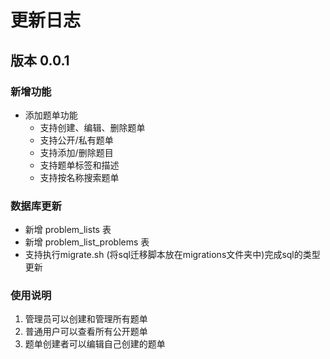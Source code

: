 # 更新日志

## 版本 0.0.1

### 新增功能
- 添加题单功能
  - 支持创建、编辑、删除题单
  - 支持公开/私有题单
  - 支持添加/删除题目
  - 支持题单标签和描述
  - 支持按名称搜索题单

### 数据库更新
- 新增 problem_lists 表
- 新增 problem_list_problems 表
- 支持执行migrate.sh (将sql迁移脚本放在migrations文件夹中)完成sql的类型更新

### 使用说明
1. 管理员可以创建和管理所有题单
2. 普通用户可以查看所有公开题单
3. 题单创建者可以编辑自己创建的题单


